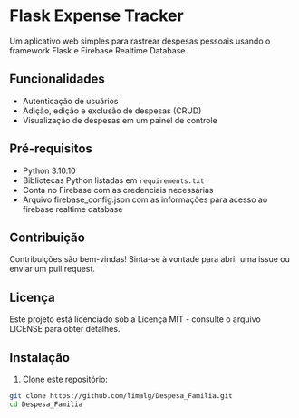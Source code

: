 # Flask Expense Tracker

Um aplicativo web simples para rastrear despesas pessoais usando o framework Flask e Firebase Realtime Database.

## Funcionalidades

- Autenticação de usuários
- Adição, edição e exclusão de despesas (CRUD)
- Visualização de despesas em um painel de controle

## Pré-requisitos

- Python 3.10.10
- Bibliotecas Python listadas em `requirements.txt`
- Conta no Firebase com as credenciais necessárias
- Arquivo firebase_config.json com as informações para acesso ao firebase realtime database

## Contribuição
Contribuições são bem-vindas! Sinta-se à vontade para abrir uma issue ou enviar um pull request.

## Licença
Este projeto está licenciado sob a Licença MIT - consulte o arquivo LICENSE para obter detalhes.

## Instalação

1. Clone este repositório:

```bash
git clone https://github.com/limalg/Despesa_Familia.git
cd Despesa_Familia 


